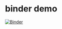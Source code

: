 binder demo
=====================

[![Binder](https://mybinder.org/badge_logo.svg)](https://mybinder.org/v2/gh/uribo/binder221202/main?urlpath=rstudio)
